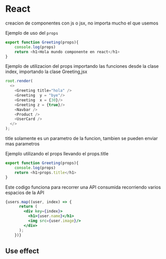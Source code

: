 # React
creacion de componentes con js o jsx, no importa mucho el que usemos

Ejemplo de uso del `props`
```javascript
export function Greeting(props){
    console.log(props)
    return <h1>Hola mundo componente en react</h1>
}

```

Ejemplo de utilizacion del props importando las funciones desde la clase index, importando la clase Greeting,jsx

```javascript
root.render(
  <>
    <Greeting title="hola" />
    <Greeting  y = "bye"/>
    <Greeting  x = {30}/>
    <Greeting z = {true}/>
    <Navbar />
    <Product />
    <UserCard />
  </>
);
```
title solamente es un parametro de la funcion, tambien se pueden enviar mas parametros

Ejemplo utilizando el props llevando el props.title
```javascript
export function Greeting(props){
    console.log(props)
    return <h1>props.title</h1>
}
```


Este codigo funciona para recorrer una API consumida
recorriendo varios espacios de la API
```jsx
{users.map((user, index) => {
      return (
        <div key={index}>
          <h1>{user.name}</h1>
          <img src={user.image}/>
        </div>
      );
    })}
```

## Use effect